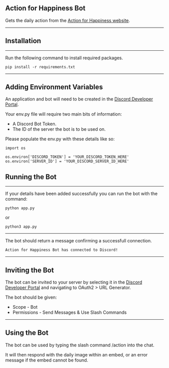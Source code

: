 ## Action for Happiness Bot

Gets the daily action from the [Action for Happiness website](https://actionforhappiness.org/).

---

## Installation

---

Run the following command to install required packages.

```
pip install -r requirements.txt
```

---

## Adding Environment Variables

An application and bot will need to be created in the [Discord Developer Portal](https://discord.com/developers/applications/).

Your env.py file will require two main bits of information:

- A Discord Bot Token.
- The ID of the server the bot is to be used on.

Please populate the env.py with these details like so:

```
import os

os.environ['DISCORD_TOKEN'] = 'YOUR_DISCORD_TOKEN_HERE'
os.environ['SERVER_ID'] = 'YOUR_DISCORD_SERVER_ID_HERE'
```

## Running the Bot

---

If your details have been added successfully you can run the bot with the command:

```
python app.py
```

or

```
python3 app.py
```

---

The bot should return a message confirming a successfull connection.

```
Action for Happiness Bot has connected to Discord!
```

---

## Inviting the Bot

The bot can be invited to your server by selecting it in the [Discord Developer Portal](https://discord.com/developers/applications/) and navigating to OAuth2 > URL Generator.

The bot should be given:

- Scope - Bot
- Permissions - Send Messages & Use Slash Commands

---

## Using the Bot

The bot can be used by typing the slash command /action into the chat.

It will then respond with the daily image within an embed, or an error message if the embed cannot be found.
